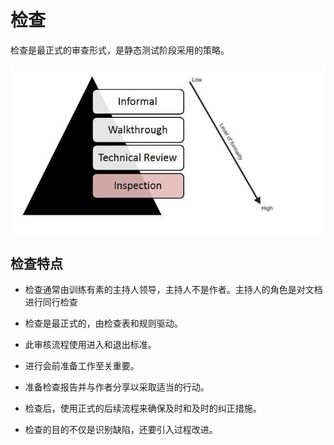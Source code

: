 # 检查

检查是最正式的审查形式，是静态测试阶段采用的策略。

![测试生命周期中的检查](../screenshot/2019-05-29-15-07-30.png)

## 检查特点

* 检查通常由训练有素的主持人领导，主持人不是作者。主持人的角色是对文档进行同行检查

* 检查是最正式的，由检查表和规则驱动。

* 此审核流程使用进入和退出标准。

* 进行会前准备工作至关重要。

* 准备检查报告并与作者分享以采取适当的行动。

* 检查后，使用正式的后续流程来确保及时和及时的纠正措施。

* 检查的目的不仅是识别缺陷，还要引入过程改进。
